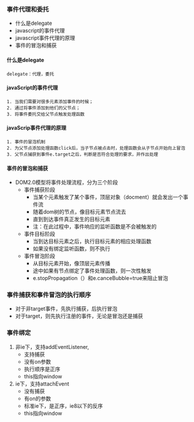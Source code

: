 ### 事件代理和委托
+ 什么是delegate
+ javascript的事件代理
+ javascript事件代理的原理
+ 事件的冒泡和捕获

#### 什么是delegate
```
delegate：代理，委托
```

#### javaScript的事件代理
```
1. 当我们需要对很多元素添加事件的时候；
2. 通过将事件添加到他们的父节点；
3. 将事件委托交给父节点触发处理函数
```

#### javaScrip事件代理的原理
```
1. 事件的冒泡机制
2. 为父节点添加处理函数click后，当子节点被点击时，处理函数会从子节点开始向上冒泡
3. 父节点捕获到事件e.target之后，判断是否符合处理的要求，并作出处理
```

#### 事件的冒泡和捕获

+ DOM2.0模型将事件处理流程，分为三个阶段
	- 事件捕获阶段
		* 当某个元素触发了某个事件，顶层对象（docment）就会发出一个事件流
		* 随着dom树的节点，像目标元素节点流去
		* 直到到达事件真正发生的目标元素
		* 注：在此过程中，事件响应的监听函数是不会被触发的
	- 事件目标阶段
		* 当到达目标元素之后，执行目标元素的相应处理函数
		* 如果没有绑定监听函数，则不执行
	- 事件冒泡阶段
		* 从目标元素开始，像顶层元素传播
		* 途中如果有节点绑定了事件处理函数，则一次性触发
		* e.stopPropagation（）和e.canceBubble=true来阻止冒泡


### 事件捕获和事件冒泡的执行顺序
+ 对于非target事件，先执行捕获，后执行冒泡
+ 对于target，则先执行注册的事件，无论是冒泡还是捕获


### 事件绑定
1. 非ie下，支持addEventListener,
	+ 支持捕获
	+ 没有on参数
	+ 执行顺序是正序
	+ this指向window
2. ie下，支持attachEvent
	+ 没有捕获
	+ 有on的参数
	+ 标准ie下，是正序，ie8以下的反序
	+ this指向window
